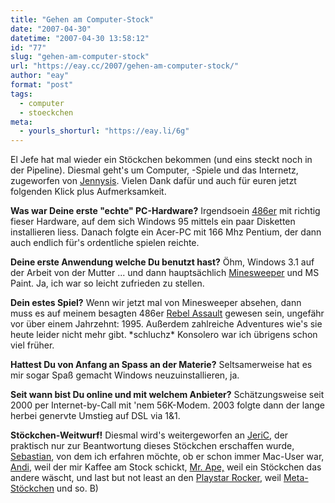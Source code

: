 ```yaml
---
title: "Gehen am Computer-Stock"
date: "2007-04-30"
datetime: "2007-04-30 13:58:12"
id: "77"
slug: "gehen-am-computer-stock"
url: "https://eay.cc/2007/gehen-am-computer-stock/"
author: "eay"
format: "post"
tags:
  - computer
  - stoeckchen
meta:
  - yourls_shorturl: "https://eay.li/6g"
---
```


El Jefe hat mal wieder ein Stöckchen bekommen (und eins steckt noch in der Pipeline). Diesmal geht's um Computer, -Spiele und das Internetz, zugeworfen von [Jennysis](http://www.jennysis.de/blog/2007/04/29/stoeoeoeoeoeoeckchen/). Vielen Dank dafür und auch für euren jetzt folgenden Klick plus Aufmerksamkeit.

**Was war Deine erste "echte" PC-Hardware?** Irgendsoein [486er](http://de.wikipedia.org/wiki/80486) mit richtig fieser Hardware, auf dem sich Windows 95 mittels ein paar Disketten installieren liess. Danach folgte ein Acer-PC mit 166 Mhz Pentium, der dann auch endlich für's ordentliche spielen reichte.

**Deine erste Anwendung welche Du benutzt hast?** Öhm, Windows 3.1 auf der Arbeit von der Mutter ... und dann hauptsächlich [Minesweeper](http://de.wikipedia.org/wiki/Minesweeper) und MS Paint. Ja, ich war so leicht zufrieden zu stellen.

**Dein estes Spiel?** Wenn wir jetzt mal von Minesweeper absehen, dann muss es auf meinem besagten 486er [Rebel Assault](http://en.wikipedia.org/wiki/Star_Wars:_Rebel_Assault) gewesen sein, ungefähr vor über einem Jahrzehnt: 1995. Außerdem zahlreiche Adventures wie's sie heute leider nicht mehr gibt. \*schluchz\* Konsolero war ich übrigens schon viel früher.

**Hattest Du von Anfang an Spass an der Materie?** Seltsamerweise hat es mir sogar Spaß gemacht Windows neuzuinstallieren, ja.

**Seit wann bist Du online und mit welchem Anbieter?** Schätzungsweise seit 2000 per Internet-by-Call mit 'nem 56K-Modem. 2003 folgte dann der lange herbei genervte Umstieg auf DSL via 1&1.

**Stöckchen-Weitwurf!** Diesmal wird's weitergeworfen an [JeriC](http://jeric.wedigo.net/index.php?/archives/801-Premiere-mein-erstes-Stoeckchen..html), der praktisch nur zur Beantwortung dieses Stöckchen erschaffen wurde, [Sebastian](http://blog.sebastian-krauss.de/?p=443), von dem ich erfahren möchte, ob er schon immer Mac-User war, [Andi](http://www.andisblog.de/), weil der mir Kaffee am Stock schickt, [Mr. Ape,](http://blog.ape-designs.de/archives/2007/05/computer-stoeckchen/) weil ein Stöckchen das andere wäscht, und last but not least an den [Playstar Rocker](http://goldenterrabyte.blogspot.com/2007/05/its-more-fun-to-compute.html), weil [Meta-Stöckchen](//eay.cc/2007/41-fragen-und-ein-meta-stockchen/) und so. B)
